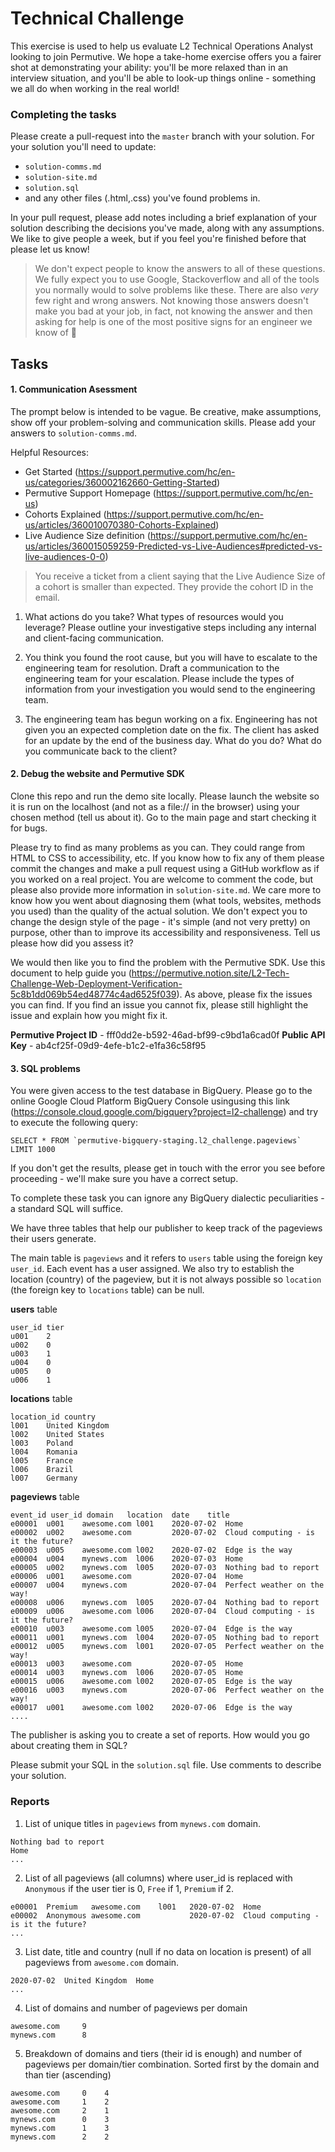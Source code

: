 # Technical Challenge

This exercise is used to help us evaluate L2 Technical Operations Analyst looking to join Permutive. We hope a take-home exercise offers you a fairer shot at demonstrating your ability: you'll be more relaxed than in an interview situation, and you'll be able to look-up things online - something we all do when working in the real world!

### Completing the tasks

Please create a pull-request into the `master` branch with your solution. For your solution you'll need to update:

- `solution-comms.md`
- `solution-site.md`
- `solution.sql`
- and any other files (.html,.css) you've found problems in.

In your pull request, please add notes including a brief explanation of your solution describing the decisions you've made, along with any assumptions. We like to give people a week, but if you feel you're finished before that please let us know!

> We don't expect people to know the answers to all of these questions. We fully expect you to use Google, Stackoverflow and all of the tools you normally would to solve problems like these. There are also _very_ few right and wrong answers. Not knowing those answers doesn't make you bad at your job, in fact, not knowing the answer and then asking for help is one of the most positive signs for an engineer we know of 💖

## Tasks

#### 1. Communication Asessment 

The prompt below is intended to be vague. Be creative, make assumptions, show off your problem-solving and communication skills. Please add your answers to `solution-comms.md`.

Helpful Resources:
* Get Started (https://support.permutive.com/hc/en-us/categories/360002162660-Getting-Started)
* Permutive Support Homepage (https://support.permutive.com/hc/en-us)
* Cohorts Explained (https://support.permutive.com/hc/en-us/articles/360010070380-Cohorts-Explained)
* Live Audience Size definition (https://support.permutive.com/hc/en-us/articles/360015059259-Predicted-vs-Live-Audiences#predicted-vs-live-audiences-0-0)

> You receive a ticket from a client saying that the Live Audience Size of a cohort is smaller than expected. They provide the cohort ID in the email. 

 
1. What actions do you take? What types of resources would you leverage?  Please outline your investigative steps including any internal and client-facing communication.


2. You think you found the root cause, but you will have to escalate to the engineering team for resolution. Draft a communication to the engineering team for your escalation. Please include the types of information from your investigation you would send to the engineering team.


3. The engineering team has begun working on a fix. Engineering has not given you an expected completion date on the fix. The client has asked for an update by the end of the business day. What do you do?  What do you communicate back to the client?


#### 2. Debug the website and Permutive SDK

Clone this repo and run the demo site locally. Please launch the website so it is run on the localhost (and not as a file:// in the browser) using your chosen method (tell us about it). Go to the main page and start checking it for bugs.

Please try to find as many problems as you can. They could range from HTML to CSS to accessibility, etc. If you know how to fix any of them please commit the changes and make a pull request using a GitHub workflow as if you worked on a real project. You are welcome to comment the code, but please also provide more information in `solution-site.md`. We care more to know how you went about diagnosing them (what tools, websites, methods you used) than the quality of the actual solution. We don't expect you to change the design style of the page - it's simple (and not very pretty) on purpose, other than to improve its accessibility and responsiveness. Tell us please how did you assess it?

We would then like you to find the problem with the Permutive SDK. Use this document to help guide you (https://permutive.notion.site/L2-Tech-Challenge-Web-Deployment-Verification-5c8b1dd069b54ed48774c4ad6525f039). As above, please fix the issues you can find. If you find an issue you cannot fix, please still highlight the issue and explain how you might fix it.


**Permutive Project ID** - fff0dd2e-b592-46ad-bf99-c9bd1a6cad0f
**Public API Key** - ab4cf25f-09d9-4efe-b1c2-e1fa36c58f95	

#### 3. SQL problems

You were given access to the test database in BigQuery. Please go to the online Google Cloud Platform BigQuery Console usingusing this link (https://console.cloud.google.com/bigquery?project=l2-challenge) and try to execute the following query:

```
SELECT * FROM `permutive-bigquery-staging.l2_challenge.pageviews` LIMIT 1000
```

If you don't get the results, please get in touch with the error you see before proceeding - we'll make sure you have a correct setup.

To complete these task you can ignore any BigQuery dialectic peculiarities - a standard SQL will suffice.

We have three tables that help our publisher to keep track of the pageviews their users generate.

The main table is `pageviews` and it refers to `users` table using the foreign key `user_id`. Each event has a user assigned.
We also try to establish the location (country) of the pageview, but it is not always possible so `location` (the foreign key to `locations` table) can be null.

**users** table

```
user_id	tier
u001	2
u002	0
u003	1
u004	0
u005	0
u006	1
```

**locations** table

```
location_id	country
l001	United Kingdom
l002	United States
l003	Poland
l004	Romania
l005	France
l006	Brazil
l007	Germany
```

**pageviews** table

```
event_id user_id domain	  location	date	title
e00001	u001	awesome.com	l001	2020-07-02	Home
e00002	u002	awesome.com	    	2020-07-02	Cloud computing - is it the future?
e00003	u005	awesome.com	l002	2020-07-02	Edge is the way
e00004	u004	mynews.com	l006	2020-07-03	Home
e00005	u002	mynews.com	l005	2020-07-03	Nothing bad to report
e00006	u001	awesome.com	    	2020-07-04	Home
e00007	u004	mynews.com	    	2020-07-04	Perfect weather on the way!
e00008	u006	mynews.com	l005	2020-07-04	Nothing bad to report
e00009	u006	awesome.com	l006	2020-07-04	Cloud computing - is it the future?
e00010	u003	awesome.com	l005	2020-07-04	Edge is the way
e00011	u001	mynews.com	l004	2020-07-05	Nothing bad to report
e00012	u005	mynews.com	l001	2020-07-05	Perfect weather on the way!
e00013	u003	awesome.com	    	2020-07-05	Home
e00014	u003	mynews.com	l006	2020-07-05	Home
e00015	u006	awesome.com	l002	2020-07-05	Edge is the way
e00016	u003	mynews.com	    	2020-07-06	Perfect weather on the way!
e00017	u001	awesome.com	l002	2020-07-06	Edge is the way
....

```

The publisher is asking you to create a set of reports. How would you go about creating them in SQL?

Please submit your SQL in the `solution.sql` file. Use comments to describe your solution.

### Reports

1. List of unique titles in `pageviews` from `mynews.com` domain.

```
Nothing bad to report
Home
...
```

2. List of all pageviews (all columns) where user_id is replaced with `Anonymous` if the user tier is 0, `Free` if 1, `Premium` if 2.

```
e00001	Premium	  awesome.com	 l001	2020-07-02  Home
e00002	Anonymous awesome.com	        2020-07-02	Cloud computing - is it the future?
...
```

3. List date, title and country (null if no data on location is present) of all pageviews from `awesome.com` domain.

```
2020-07-02	United Kingdom  Home
...
```

4. List of domains and number of pageviews per domain

```
awesome.com     9
mynews.com      8
```

5. Breakdown of domains and tiers (their id is enough) and number of pageviews per domain/tier combination. Sorted first by the domain and than tier (ascending)

```
awesome.com     0    4
awesome.com     1    2
awesome.com     2    1
mynews.com      0    3
mynews.com      1    3
mynews.com      2    2
```

